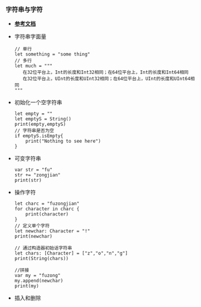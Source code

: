 ### 字符串与字符
- **[参考文档](https://www.cnswift.org)**

- 字符串字面量
  ```
  // 单行
  let something = "some thing"
  // 多行
  let much = """
     在32位平台上，Int的长度和Int32相同；在64位平台上，Int的长度和Int64相同
     在32位平台上，UInt的长度和UInt32相同；在64位平台上，UInt的长度和UInt64相同
  """
  ```
- 初始化一个空字符串
  ```
  let empty = ""
  let emptyS = String()
  print(empty,emptyS)
  // 字符串是否为空
  if emptyS.isEmpty{
      print("Nothing to see here")
  }
  ```
- 可变字符串
  ```
  var str = "fu"
  str += "zongjian"
  print(str)
  ```
- 操作字符
  ```
  let charc = "fuzongjian"
  for character in charc {
      print(character)
  }
  // 定义单个字符
  let newchar: Character = "!"
  print(newchar)

  // 通过构造器初始话字符串
  let chars: [Character] = ["z","o","n","g"]
  print(String(chars))

  //拼接
  var my = "fuzong"
  my.append(newchar)
  print(my)
  ```
- 插入和删除
